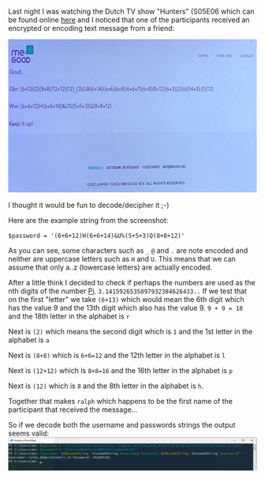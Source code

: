 Last night I was watching the Dutch TV show "Hunters" (S05E06 which can be found online [here](https://www.avrotros.nl/hunted/gemist/detail/item/hunted-s5-afl-6-30-11-2020/) and I noticed that one of the participants received an encrypted or encoding text message from a friend:

![screenshot from Hunted TV Show showing the encrypted text](/PiEncoded2.png?raw=true "Screenshot")

I thought it would be fun to decode/decipher it ;-)

Here are the example string from the screenshot:

```$username = '(6+13)(2)(8+8)(12+12)(12)_(3)G@(6+14)(6+6)(6+8)(6+6+7)(6+8)(8+12)(6+3)(2)(6)(14+5).(1)(12)'
$password = '(6+6+12)H(6+6+14)&U%(5+5+3)Q(8+8+12)'
```

As you can see, some characters such as `_` `@` and `.` are note encoded and neither are uppercase letters such as `H` and `U`.
This means that we can assume that only a..z (lowercase letters) are actually encoded.

After a little think I decided to check if perhaps the numbers are used as the nth digits of the number [Pi](https://en.wikipedia.org/wiki/Pi).
`3.1415926535897932384626433..`
If we test that on the first "letter" we take `(6+13)` which would mean the 6th digit which has the value 9 and the 13th digit which also has the value 9.
`9 + 9 = 18` and the 18th letter in the alphabet is `r`

Next is `(2)` which means the second digit which is `1` and the 1st letter in the alphabet is `a`

Next is `(8+8)` which is `6+6=12` and the 12th letter in the alphabet is `l`

Next is `(12+12)` which is `8+8=16` and the 16th letter in the alphabet is `p`

Next is `(12)` which is `8` and the 8th letter in the alphabet is `h`.

Together that makes `ralph` which happens to be the first name of the participant that received the message...

So if we decode both the username and passwords strings the output seems valid:
![PowerShell console window showing the decoded strings](/screenshot.png?raw=true "Decoded Strings Screenshot")
